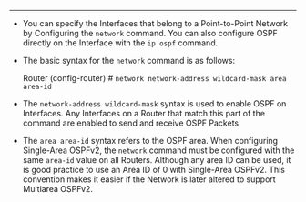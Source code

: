 
---
- You can specify the Interfaces that belong to a Point-to-Point Network by Configuring the `network` command.
  You can also configure OSPF directly on the Interface with the `ip ospf` command.

- The basic syntax for the `network` command is as follows:
 
  Router (config-router) # `network network-address wildcard-mask area area-id`

- The `network-address wildcard-mask` syntax is used to enable OSPF on Interfaces.
  Any Interfaces on a Router that match this part of the command are enabled to send and receive OSPF Packets
- The `area area-id` syntax refers to the OSPF area.
  When configuring Single-Area OSPFv2, the `network` command must be configured with the same `area-id` value on all Routers.
  Although any area ID can be used, it is good practice to use an Area ID of 0 with Single-Area OSPFv2.
  This convention makes it easier if the Network is later altered to support Multiarea OSPFv2.